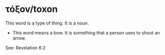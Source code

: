 # τόξον/toxon
This word is a type of thing. It is a noun.

* This word means a bow. It is something that a person uses to shoot an arrow.

See: Revelation 6:2
